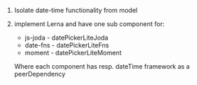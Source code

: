1. Isolate date-time functionality from model

2. implement Lerna and have one sub component for:
    * js-joda - datePickerLiteJoda
    * date-fns - datePickerLiteFns
    * moment - datePickerLiteMoment

    Where each component has resp. dateTime framework as a peerDependency
